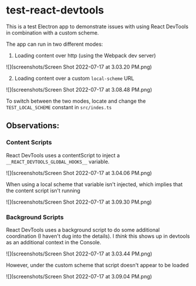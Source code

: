 test-react-devtools
===

This is a test Electron app to demonstrate issues with using React DevTools in combination with a custom scheme.

The app can run in two different modes:

1) Loading content over http (using the Webpack dev server)

![](screenshots/Screen Shot 2022-07-17 at 3.03.20 PM.png)

2) Loading content over a custom `local-scheme` URL

![](screenshots/Screen Shot 2022-07-17 at 3.08.48 PM.png)

To switch between the two modes, locate and change the `TEST_LOCAL_SCHEME` constant in `src/indes.ts`

Observations:
--

### Content Scripts

React DevTools uses a contentScript to inject a `__REACT_DEVTOOLS_GLOBAL_HOOKS__` variable.

![](screenshots/Screen Shot 2022-07-17 at 3.04.06 PM.png)

When using a local scheme that variable isn't injected, which implies that the content script isn't running

![](screenshots/Screen Shot 2022-07-17 at 3.09.30 PM.png)

### Background Scripts

React DevTools uses a background script to do some additional coordination (I haven't dug into the details). I *think* this shows up in devtools as an additional context in the Console.

![](screenshots/Screen Shot 2022-07-17 at 3.03.44 PM.png)

However, under the custom scheme that script doesn't appear to be loaded

![](screenshots/Screen Shot 2022-07-17 at 3.09.04 PM.png)
